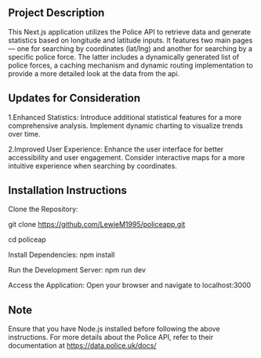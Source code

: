 ## Project Description
This Next.js application utilizes the Police API to retrieve data and generate statistics based on longitude and latitude inputs. It features two main pages— one for searching by coordinates (lat/lng) and another for searching by a specific police force. The latter includes a dynamically generated list of police forces, a caching mechanism and dynamic routing implementation to provide a more detailed look at the data from the api. 

## Updates for Consideration
1.Enhanced Statistics: Introduce additional statistical features for a more comprehensive analysis.
Implement dynamic charting to visualize trends over time.

2.Improved User Experience: Enhance the user interface for better accessibility and user engagement.
Consider interactive maps for a more intuitive experience when searching by coordinates.

## Installation Instructions
Clone the Repository:

git clone https://github.com/LewieM1995/policeapp.git

cd policeap

Install Dependencies:
npm install

Run the Development Server:
npm run dev

Access the Application:
Open your browser and navigate to localhost:3000

## Note
Ensure that you have Node.js installed before following the above instructions. For more details about the Police API, refer to their documentation at https://data.police.uk/docs/
